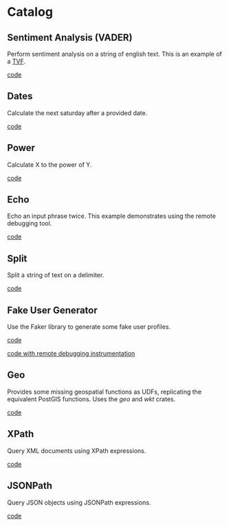 # Catalog

## Sentiment Analysis (VADER)

Perform sentiment analysis on a string of english text. This is an example of a [TVF](https://docs.singlestore.com/managed-service/en/reference/code-engine---powered-by-wasm/create-wasm-tvfs.html).

[code](./sentimentable/)

## Dates

Calculate the next saturday after a provided date.

[code](./dates/)

## Power

Calculate X to the power of Y.

[code](./power/)

## Echo

Echo an input phrase twice.  This example demonstrates using the remote debugging tool.

[code](./echo/)

## Split

Split a string of text on a delimiter.

[code](./split/)

## Fake User Generator

Use the Faker library to generate some fake user profiles.

[code](./usergenerator/)

[code with remote debugging instrumentation](./usergenerator-remote-debug)

## Geo

Provides some missing geospatial functions as UDFs, replicating the equivalent PostGIS functions. Uses the *geo* and *wkt* crates.

[code](./geo/)

## XPath

Query XML documents using XPath expressions.

[code](./xpath/)

## JSONPath

Query JSON objects using JSONPath expressions.

[code](./jsonpath/)
